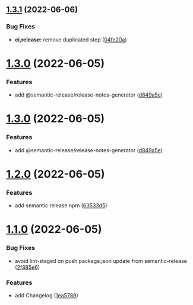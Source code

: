 ## [1.3.1](https://github.com/komplib/css/compare/v1.3.0...v1.3.1) (2022-06-06)


### Bug Fixes

* **ci,release:** remove duplicated step ([04fe20a](https://github.com/komplib/css/commit/04fe20a6d82d4f324200b5f8479327e6f6bfae5b))

# [1.3.0](https://github.com/komplib/css/compare/v1.2.0...v1.3.0) (2022-06-05)

### Features

- add @semantic-release/release-notes-generator ([d849a5e](https://github.com/komplib/css/commit/d849a5ed35d8b790be6258a75c08395d85b11d02))

# [1.3.0](https://github.com/komplib/css/compare/v1.2.0...v1.3.0) (2022-06-05)

### Features

- add @semantic-release/release-notes-generator ([d849a5e](https://github.com/komplib/css/commit/d849a5ed35d8b790be6258a75c08395d85b11d02))

# [1.2.0](https://github.com/komplib/css/compare/v1.1.0...v1.2.0) (2022-06-05)

### Features

- add semantic release npm ([63533d5](https://github.com/komplib/css/commit/63533d54ad8136f14c827d7517285bb337cc9d40))

# [1.1.0](https://github.com/komplib/css/compare/v1.0.2...v1.1.0) (2022-06-05)

### Bug Fixes

- avoid lint-staged on push package.json update from semantic-release ([2f885e6](https://github.com/komplib/css/commit/2f885e6fd8ec7f8573bb78ac95f5cd235c76ac95))

### Features

- add Changelog ([1ea5789](https://github.com/komplib/css/commit/1ea5789421125bd54a13ae03dae9bf53cdc145a0))
